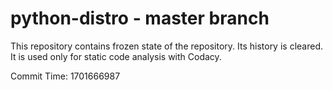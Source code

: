 # python-distro - master branch

This repository contains frozen state of the repository.
Its history is cleared. It is used only for static code
analysis with Codacy.

Commit Time: 1701666987